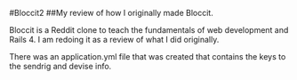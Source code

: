 #Bloccit2
##My review of how I originally made Bloccit.

Bloccit is a Reddit clone to teach the fundamentals of web development and Rails 4.
I am redoing it as a review of what I did originally.

There was an application.yml file that was created that contains the keys to the sendrig and devise info.